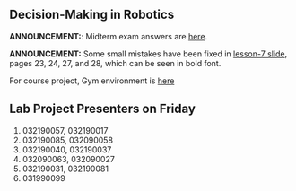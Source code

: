 ## Decision-Making in Robotics

**ANNOUNCEMENT:**: Midterm exam answers are [here](YcK_2024_midterm_answers.docx).

**ANNOUNCEMENT:** Some small mistakes have been fixed in [lesson-7 slide](Lesson-7-term2_updated.pptx), pages 23, 24, 27, and 28, which can be seen in bold font.

For course project, Gym environment is [here](https://www.gymlibrary.dev/index.html)


## Lab Project Presenters on Friday

1) 032190057, 032190017
2) 032190085, 032090058
3) 032190040, 032190037
4) 032090063, 032090027
5) 032190031, 032190081
6) 031990099 
